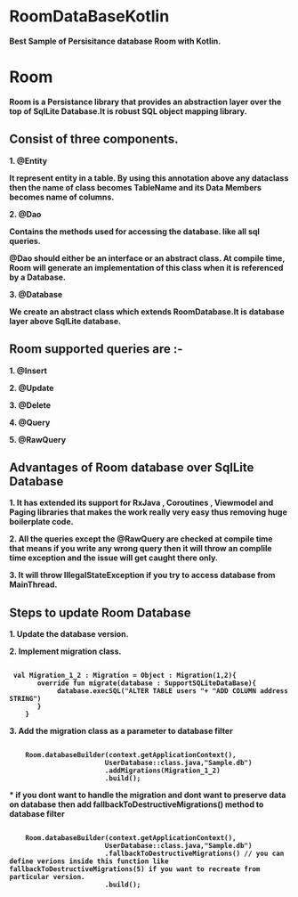 # RoomDataBaseKotlin
<p><b>Best Sample of Persisitance database Room with Kotlin.</p></b>
<h1>Room</h1>
<p><b>Room is a Persistance library that provides an abstraction layer over the top of SqlLite Database.It is robust SQL object mapping library.</b></p>

<h2>Consist of three components.</h2>
<p><b>1. @Entity</b></p>
<p><b> It represent entity in a table. By using this annotation above any dataclass then the name of class becomes TableName and its Data Members becomes name of columns.

<p><b>2. @Dao</b></p>
<p><b> Contains the methods used for accessing the database. like all sql queries.</b></p>
<p><b> @Dao should either be an interface or an abstract class. At compile time, Room will generate an implementation of this class when it is referenced by a Database.</b></p>
<p><b>3. @Database</b></p>
<p><b> We create an abstract class which extends RoomDatabase.It is database layer above SqlLite database.</b></p>


<h2>Room supported queries are :-</h2>
<p><b>1. @Insert </b></p>
<p><b>2. @Update </b></p>
<p><b>3. @Delete </b></p>
<p><b>4. @Query </b></p>
<p><b>5. @RawQuery </b></p>



<h2>Advantages of Room database over SqlLite Database</h2>
<p><b>1. It has extended its support for RxJava , Coroutines , Viewmodel and Paging libraries that makes the work really very easy thus removing huge boilerplate code.</b></p>
<p><b>2. All the queries except the @RawQuery are checked at compile time that means if you write any wrong query then it will throw an complile time exception and the issue will get caught there only.</b></p>
<p><b>3. It will throw IllegalStateException if you try to access database from MainThread.</b></p>


<h2>Steps to update Room Database</h2>
<p><b>1. Update the database version.</b></p>
<p><b>2. Implement migration class.</b></p>
<code>
 val Migration_1_2 : Migration = Object : Migration(1,2){
       override fun migrate(database : SupportSQLiteDataBase){
            database.execSQL("ALTER TABLE users "+ "ADD COLUMN address STRING")
       }
    }
</code>
<p><b> 3. Add the migration class as a parameter to database filter </b></p>
<code>
    Room.databaseBuilder(context.getApplicationContext(),
                        UserDatabase::class.java,"Sample.db")
                        .addMigrations(Migration_1_2)
                        .build();
</code>
<p><b>* if you dont want to handle the migration and dont want to preserve data on database then add fallbackToDestructiveMigrations() method to database filter</b></p>
<code>
    Room.databaseBuilder(context.getApplicationContext(),
                        UserDatabase::class.java,"Sample.db")
                        .fallbackToDestructiveMigrations() // you can define verions inside this function like fallbackToDestructiveMigrations(5) if you want to recreate from particular version.
                        .build();
</code>






